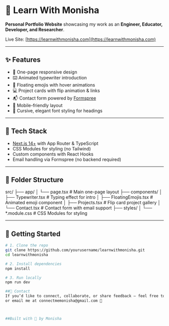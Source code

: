 # 🌟 Learn With Monisha

**Personal Portfolio Website** showcasing my work as an **Engineer, Educator, Developer, and Researcher**.

Live Site: [https://learnwithmonisha.com](https://learnwithmonisha.com)

---

## ✨ Features

- 🎨 One-page responsive design
- ⌨️ Animated typewriter introduction
- 💫 Floating emojis with hover animations
- 💻 Project cards with flip animation & links
- 📬 Contact form powered by [Formspree](https://formspree.io)
- 📱 Mobile-friendly layout
- 🎀 Cursive, elegant font styling for headings

---

## 🔧 Tech Stack

- [Next.js 14+](https://nextjs.org/) with App Router & TypeScript
- CSS Modules for styling (no Tailwind)
- Custom components with React Hooks
- Email handling via Formspree (no backend required)

---

## 📁 Folder Structure

src/
├── app/
│ └── page.tsx # Main one-page layout
├── components/
│ ├── Typewriter.tsx # Typing effect for intro
│ ├── FloatingEmojis.tsx # Animated emoji component
│ ├── Projects.tsx # Flip card project gallery
│ └── Contact.tsx # Contact form with email support
├── styles/
│ └── *.module.css # CSS Modules for styling


---

## 🚀 Getting Started

```bash
# 1. Clone the repo
git clone https://github.com/yourusername/learnwithmonisha.git
cd learnwithmonisha

# 2. Install dependencies
npm install

# 3. Run locally
npm run dev

##💌 Contact
If you’d like to connect, collaborate, or share feedback — feel free to use the contact form on the site
or email me at connectmemonisha@gmail.com 💬



##Built with 💖 by Monisha